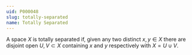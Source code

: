 ```yaml
---
uid: P000048
slug: totally-separated
name: Totally Separated
---
```

A space $X$ is totally separated if, given any two distinct $x,y \in X$ there are disjoint open $U, V \subset X$ containing $x$ and $y$ respectively with $X = U \cup V$.

